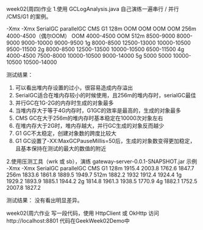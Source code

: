 week02(周四)作业
1.使用 GCLogAnalysis.java 自己演练一遍串行 / 并行 /CMS/G1 的案例。

-Xmx -Xmx           SerialGC            parallelGC          CMS             G1
128m	            OOM	                OOM	                OOM	            OOM
256m	            4000-4500（偶尔OOM）	OOM	                4000-4500	    OOM
512m	            8500-9000	        8000-9000	        9000-10000	    9000-9500
1g	                8000-8500	        12500-13000	        10000-10500	    9500-11500
2g	                8000-8500	        12500-13500	        10000-10500	    6500-11500
4g	                4000-4500	        7500-8000	        10000-10500	    9000-14000
5g	                5000	            5000	            10000-10500	    10500-14000

测试结果：
1.	可以看出堆内存设置的过小，很容易造成内存溢出
2.	SerialGC适合在堆内存较小的时候使用，且256m的堆内存时，serialGC最佳
3.	并行GC在1G-2G的内存时生成的对象最多
4.	当堆内存大于等于4G内存时，G1GC的效率是最高的，生成的对象最多
5.	CMS GC在大于256m的堆内存时基本稳定在10000次对象左右
6.	在堆内存大于2G时，堆内存越大，并行GC生成的对象反而越少
7.	G1 GC不太稳定，创建对象数的跨度比较大
8.	G1 GC设置了-XX:MaxGCPauseMillis=50后，生成的对象数变得更加稳定，且基本保持在测试的最大的数值的附近


2.使用压测工具（wrk 或 sb），演练 gateway-server-0.0.1-SNAPSHOT.jar 示例
-Xmx -Xmx           SerialGC            parallelGC          CMS         G1
128m	            1915.4	            2003.8	            1762.6	    1847.7
256m	            1833.6	            1861.8	            1889.5	    1949.7
512m	            1882.2	            1932	            1912.4	    1924.4
1g	                1929.2	            1893.9	            1885.1	    1944.2
2g	                1814.8	            1961.3	            1938.5	    1770.9
4g	                1882.1	            1752.5	            2007.8	    1827.2

测试结果：
没有看出明显差异。

week02(周六作业
写一段代码，使用 HttpClient 或 OkHttp 访问 http://localhost:8801 
代码在GeekWeek02Demo中


